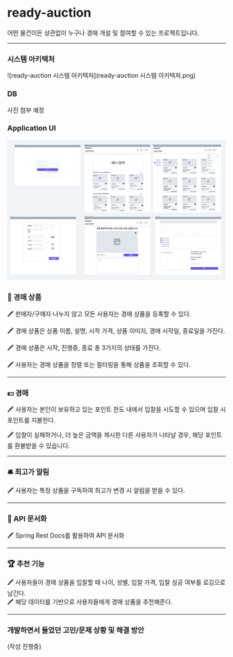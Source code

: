 # ready-auction

어떤 물건이든 상관없이 누구나 경매 개설 및 참여할 수 있는 프로젝트입니다.

---

### 시스템 아키텍처

![ready-auction 시스템 아키텍처](ready-auction 시스템 아키텍처.png)

### DB

사진 첨부 예정

### Application UI

![Application UI.png](img.png)

### 🎁 경매 상품

🖍️ 판매자/구매자 나누지 않고 모든 사용자는 경매 상품을 등록할 수 있다.<br>

🖍️ 경매 상품은 상품 이름, 설명, 시작 가격, 상품 이미지, 경매 시작일, 종료일을 가진다.<br>

🖍️ 경매 상품은 시작, 진행중, 종료 총 3가지의 상태를 가진다.

🖍️ 사용자는 경매 상품을 정렬 또는 필터링을 통해 상품을 조회할 수 있다.

---

### 💵 경매

🖍️ 사용자는 본인이 보유하고 있는 포인트 한도 내에서 입찰을 시도할 수 있으며 입찰 시 포인트를 지불한다.<br>

🖍️ 입찰이 실패하거나, 더 높은 금액을 제시한 다른 사용자가 나타날 경우, 해당 포인트를 환불받을 수 있습니다.

---

### 🛎️ 최고가 알림

🖍 사용자는 특정 상품을 구독하여 최고가 변경 시 알림을 받을 수 있다.<br>

---

### 📄 API 문서화

🖍 Spring Rest Docs를 활용하여 API 문서화<br>

---

### 🏆 추천 기능

🖍️ 사용자들이 경매 상품을 입찰할 때 나이, 성별, 입찰 가격, 입찰 성공 여부를 로깅으로 남긴다.<br>
🖍️ 해당 데이터를 기반으로 사용자들에게 경매 상품을 추천해준다.<br>


---

### 개발하면서 들었던 고민/문제 상황 및 해결 방안

(작성 진행중)
